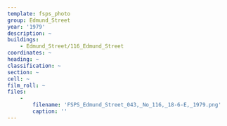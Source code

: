 ```yaml
---
template: fsps_photo
group: Edmund_Street
year: '1979'
description: ~
buildings:
    - Edmund_Street/116_Edmund_Street
coordinates: ~
heading: ~
classification: ~
section: ~
cell: ~
film_roll: ~
files:
    -
        filename: 'FSPS_Edmund_Street_043,_No_116,_18-6-E,_1979.png'
        caption: ''
---
```


